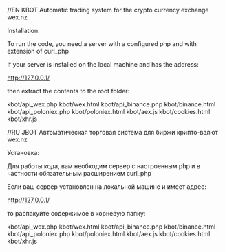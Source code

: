 //EN KBOT Automatic trading system for the crypto currency exchange wex.nz

Installation:

To run the code, you need a server with a configured php and with extension of curl_php

If your server is installed on the local machine and has the address:

http://127.0.0.1/

then extract the contents to the root folder:

kbot/api_wex.php
kbot/wex.html
kbot/api_binance.php
kbot/binance.html
kbot/api_poloniex.php
kbot/poloniex.html
kbot/aex.js 
kbot/cookies.html 
kbot/xhr.js

//RU JBOT Автоматическая торговая система для биржи крипто-валют wex.nz

Установка:

Для работы кода, вам необходим сервер с настроенным php и в частности обязательным расширением curl_php

Если ваш сервер установлен на локальной машине и имеет адрес:

http://127.0.0.1/

то распакуйте содержимое в корневую папку:

kbot/api_wex.php
kbot/wex.html
kbot/api_binance.php
kbot/binance.html
kbot/api_poloniex.php
kbot/poloniex.html
kbot/aex.js 
kbot/cookies.html 
kbot/xhr.js
